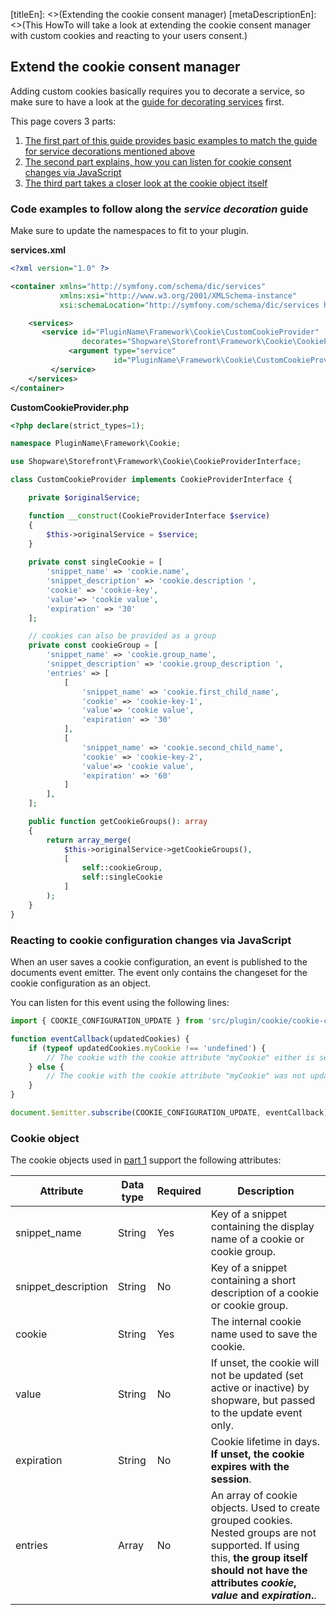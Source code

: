 [titleEn]: <>(Extending the cookie consent manager)
[metaDescriptionEn]: <>(This HowTo will take a look at extending the cookie consent manager with custom cookies and reacting to your users consent.)

## Extend the cookie consent manager
Adding custom cookies basically requires you to decorate a service, so make sure to have a look at the [guide for decorating services](./../4-how-to/080-decorating-a-service.md) first.

This page covers 3 parts:

1. [The first part of this guide provides basic examples to match the guide for service decorations mentioned above](#code-examples-to-follow-along-the-service-decoration-guide)
2. [The second part explains, how you can listen for cookie consent changes via JavaScript](#reacting-to-cookie-configuration-changes-via-javascript) 
3. [The third part takes a closer look at the cookie object itself](#cookie-object) 


### Code examples to follow along the *service decoration* guide
Make sure to update the namespaces to fit to your plugin.

**services.xml**

```xml
<?xml version="1.0" ?>

<container xmlns="http://symfony.com/schema/dic/services"
           xmlns:xsi="http://www.w3.org/2001/XMLSchema-instance"
           xsi:schemaLocation="http://symfony.com/schema/dic/services http://symfony.com/schema/dic/services/services-1.0.xsd">

    <services>
       <service id="PluginName\Framework\Cookie\CustomCookieProvider"
                decorates="Shopware\Storefront\Framework\Cookie\CookieProviderInterface">
             <argument type="service" 
                       id="PluginName\Framework\Cookie\CustomCookieProvider.inner" />
         </service>
    </services>
</container>
```


**CustomCookieProvider.php**

```php
<?php declare(strict_types=1);

namespace PluginName\Framework\Cookie;

use Shopware\Storefront\Framework\Cookie\CookieProviderInterface;

class CustomCookieProvider implements CookieProviderInterface {

    private $originalService;

    function __construct(CookieProviderInterface $service)
    {
        $this->originalService = $service;
    }
    
    private const singleCookie = [
        'snippet_name' => 'cookie.name',
        'snippet_description' => 'cookie.description ',
        'cookie' => 'cookie-key',
        'value'=> 'cookie value',
        'expiration' => '30'
    ];

    // cookies can also be provided as a group
    private const cookieGroup = [
        'snippet_name' => 'cookie.group_name',
        'snippet_description' => 'cookie.group_description ',
        'entries' => [
            [
                'snippet_name' => 'cookie.first_child_name',
                'cookie' => 'cookie-key-1',
                'value'=> 'cookie value',
                'expiration' => '30'
            ],
            [
                'snippet_name' => 'cookie.second_child_name',
                'cookie' => 'cookie-key-2',
                'value'=> 'cookie value',
                'expiration' => '60'
            ]
        ],
    ];

    public function getCookieGroups(): array
    {
        return array_merge(
            $this->originalService->getCookieGroups(),
            [ 
                self::cookieGroup,
                self::singleCookie
            ]
        );
    }
}

```

### Reacting to cookie configuration changes via JavaScript
When an user saves a cookie configuration, an event is published to the documents event emitter.
The event only contains the changeset for the cookie configuration as an object.

You can listen for this event using the following lines:

```JavaScript
import { COOKIE_CONFIGURATION_UPDATE } from 'src/plugin/cookie/cookie-configuration';

function eventCallback(updatedCookies) {    
    if (typeof updatedCookies.myCookie !== 'undefined') {
        // The cookie with the cookie attribute "myCookie" either is set active or from active to inactive
    } else {
        // The cookie with the cookie attribute "myCookie" was not updated
    }
}

document.$emitter.subscribe(COOKIE_CONFIGURATION_UPDATE, eventCallback);
```

### Cookie object
The cookie objects used in [part 1](#code-examples-to-follow-along-the-service-decoration-guide) support the following attributes:

| Attribute | Data type | Required | Description |
| --------- | --------- | -------- | ----------- |
| snippet_name | String | Yes | Key of a snippet containing the display name of a cookie or cookie group. |
| snippet_description | String | No | Key of a snippet containing a short description of a cookie or cookie group. |
| cookie | String | Yes | The internal cookie name used to save the cookie. |
| value | String  | No | If unset, the cookie will not be updated (set active or inactive) by shopware, but passed to the update event only. |
| expiration | String | No | Cookie lifetime in days. **If unset, the cookie expires with the session**. | 
| entries | Array | No | An array of cookie objects. Used to create grouped cookies. Nested groups are not supported. If using this, **the group itself should not have the attributes *cookie*, *value* and *expiration*.**. |

